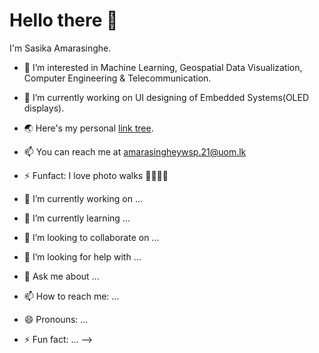 # Hello there  👋
I'm Sasika Amarasinghe.

- 👀 I’m interested in Machine Learning, Geospatial Data Visualization, Computer Engineering & Telecommunication.
- 🔭 I’m currently working on UI designing of Embedded Systems(OLED displays).
- 🌏 Here's my personal [link tree](https://sasikaa073.github.io).
- 📫 You can reach me at [amarasingheywsp.21@uom.lk]()
- ⚡ Funfact: I love photo walks 🚶🏽‍♂️📸 


- 🔭 I’m currently working on ...
- 🌱 I’m currently learning ...
- 👯 I’m looking to collaborate on ...
- 🤔 I’m looking for help with ...
- 💬 Ask me about ...
- 📫 How to reach me: ...
- 😄 Pronouns: ...
- ⚡ Fun fact: ...
-->

